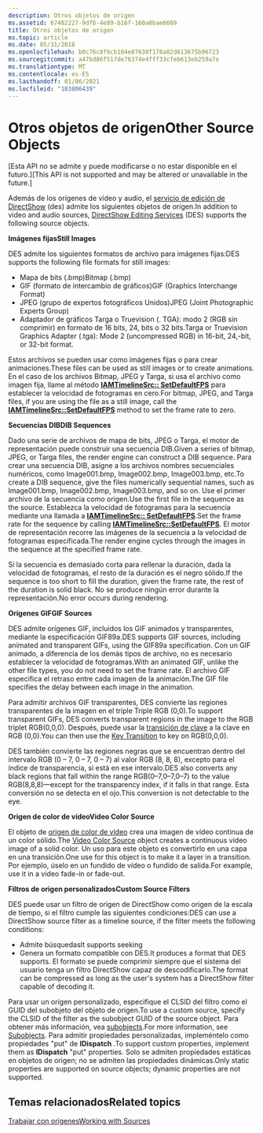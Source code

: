 ```yaml
---
description: Otros objetos de origen
ms.assetid: 67482227-9df6-4e89-b16f-160a0bae6609
title: Otros objetos de origen
ms.topic: article
ms.date: 05/31/2018
ms.openlocfilehash: b0c76c8f6cb104e87630f178a82d613675b96723
ms.sourcegitcommit: a47bd86f517de76374e4fff33cfeb613eb259a7e
ms.translationtype: MT
ms.contentlocale: es-ES
ms.lasthandoff: 01/06/2021
ms.locfileid: "103806439"
---
```

# <a name="other-source-objects"></a><span data-ttu-id="012d5-103">Otros objetos de origen</span><span class="sxs-lookup"><span data-stu-id="012d5-103">Other Source Objects</span></span>

<span data-ttu-id="012d5-104">\[Esta API no se admite y puede modificarse o no estar disponible en el futuro.\]</span><span class="sxs-lookup"><span data-stu-id="012d5-104">\[This API is not supported and may be altered or unavailable in the future.\]</span></span>

<span data-ttu-id="012d5-105">Además de los orígenes de vídeo y audio, el [servicio de edición de DirectShow](directshow-editing-services.md) (des) admite los siguientes objetos de origen.</span><span class="sxs-lookup"><span data-stu-id="012d5-105">In addition to video and audio sources, [DirectShow Editing Services](directshow-editing-services.md) (DES) supports the following source objects.</span></span>

<span data-ttu-id="012d5-106">**Imágenes fijas**</span><span class="sxs-lookup"><span data-stu-id="012d5-106">**Still Images**</span></span>

<span data-ttu-id="012d5-107">DES admite los siguientes formatos de archivo para imágenes fijas:</span><span class="sxs-lookup"><span data-stu-id="012d5-107">DES supports the following file formats for still images:</span></span>

-   <span data-ttu-id="012d5-108">Mapa de bits (.bmp)</span><span class="sxs-lookup"><span data-stu-id="012d5-108">Bitmap (.bmp)</span></span>
-   <span data-ttu-id="012d5-109">GIF (formato de intercambio de gráficos)</span><span class="sxs-lookup"><span data-stu-id="012d5-109">GIF (Graphics Interchange Format)</span></span>
-   <span data-ttu-id="012d5-110">JPEG (grupo de expertos fotográficos Unidos)</span><span class="sxs-lookup"><span data-stu-id="012d5-110">JPEG (Joint Photographic Experts Group)</span></span>
-   <span data-ttu-id="012d5-111">Adaptador de gráficos Targa o Truevision (. TGA): modo 2 (RGB sin comprimir) en formato de 16 bits, 24, bits o 32 bits.</span><span class="sxs-lookup"><span data-stu-id="012d5-111">Targa or Truevision Graphics Adapter (.tga): Mode 2 (uncompressed RGB) in 16-bit, 24,-bit, or 32-bit format.</span></span>

<span data-ttu-id="012d5-112">Estos archivos se pueden usar como imágenes fijas o para crear animaciones.</span><span class="sxs-lookup"><span data-stu-id="012d5-112">These files can be used as still images or to create animations.</span></span> <span data-ttu-id="012d5-113">En el caso de los archivos Bitmap, JPEG y Targa, si usa el archivo como imagen fija, llame al método [**IAMTimelineSrc:: SetDefaultFPS**](iamtimelinesrc-setdefaultfps.md) para establecer la velocidad de fotogramas en cero.</span><span class="sxs-lookup"><span data-stu-id="012d5-113">For bitmap, JPEG, and Targa files, if you are using the file as a still image, call the [**IAMTimelineSrc::SetDefaultFPS**](iamtimelinesrc-setdefaultfps.md) method to set the frame rate to zero.</span></span>

<span data-ttu-id="012d5-114">**Secuencias DIB**</span><span class="sxs-lookup"><span data-stu-id="012d5-114">**DIB Sequences**</span></span>

<span data-ttu-id="012d5-115">Dado una serie de archivos de mapa de bits, JPEG o Targa, el motor de representación puede construir una secuencia DIB.</span><span class="sxs-lookup"><span data-stu-id="012d5-115">Given a series of bitmap, JPEG, or Targa files, the render engine can construct a DIB sequence.</span></span> <span data-ttu-id="012d5-116">Para crear una secuencia DIB, asigne a los archivos nombres secuenciales numéricos, como Image001.bmp, Image002.bmp, Image003.bmp, etc.</span><span class="sxs-lookup"><span data-stu-id="012d5-116">To create a DIB sequence, give the files numerically sequential names, such as Image001.bmp, Image002.bmp, Image003.bmp, and so on.</span></span> <span data-ttu-id="012d5-117">Use el primer archivo de la secuencia como origen.</span><span class="sxs-lookup"><span data-stu-id="012d5-117">Use the first file in the sequence as the source.</span></span> <span data-ttu-id="012d5-118">Establezca la velocidad de fotogramas para la secuencia mediante una llamada a [**IAMTimelineSrc:: SetDefaultFPS**](iamtimelinesrc-setdefaultfps.md).</span><span class="sxs-lookup"><span data-stu-id="012d5-118">Set the frame rate for the sequence by calling [**IAMTimelineSrc::SetDefaultFPS**](iamtimelinesrc-setdefaultfps.md).</span></span> <span data-ttu-id="012d5-119">El motor de representación recorre las imágenes de la secuencia a la velocidad de fotogramas especificada.</span><span class="sxs-lookup"><span data-stu-id="012d5-119">The render engine cycles through the images in the sequence at the specified frame rate.</span></span>

<span data-ttu-id="012d5-120">Si la secuencia es demasiado corta para rellenar la duración, dada la velocidad de fotogramas, el resto de la duración es el negro sólido.</span><span class="sxs-lookup"><span data-stu-id="012d5-120">If the sequence is too short to fill the duration, given the frame rate, the rest of the duration is solid black.</span></span> <span data-ttu-id="012d5-121">No se produce ningún error durante la representación.</span><span class="sxs-lookup"><span data-stu-id="012d5-121">No error occurs during rendering.</span></span>

<span data-ttu-id="012d5-122">**Orígenes GIF**</span><span class="sxs-lookup"><span data-stu-id="012d5-122">**GIF Sources**</span></span>

<span data-ttu-id="012d5-123">DES admite orígenes GIF, incluidos los GIF animados y transparentes, mediante la especificación GIF89a.</span><span class="sxs-lookup"><span data-stu-id="012d5-123">DES supports GIF sources, including animated and transparent GIFs, using the GIF89a specification.</span></span> <span data-ttu-id="012d5-124">Con un GIF animado, a diferencia de los demás tipos de archivo, no es necesario establecer la velocidad de fotogramas.</span><span class="sxs-lookup"><span data-stu-id="012d5-124">With an animated GIF, unlike the other file types, you do not need to set the frame rate.</span></span> <span data-ttu-id="012d5-125">El archivo GIF especifica el retraso entre cada imagen de la animación.</span><span class="sxs-lookup"><span data-stu-id="012d5-125">The GIF file specifies the delay between each image in the animation.</span></span>

<span data-ttu-id="012d5-126">Para admitir archivos GIF transparentes, DES convierte las regiones transparentes de la imagen en el triple Triple RGB (0,0).</span><span class="sxs-lookup"><span data-stu-id="012d5-126">To support transparent GIFs, DES converts transparent regions in the image to the RGB triplet RGB(0,0,0).</span></span> <span data-ttu-id="012d5-127">Después, puede usar la [transición de clave](key-transition.md) a la clave en RGB (0,0).</span><span class="sxs-lookup"><span data-stu-id="012d5-127">You can then use the [Key Transition](key-transition.md) to key on RGB(0,0,0).</span></span>

<span data-ttu-id="012d5-128">DES también convierte las regiones negras que se encuentran dentro del intervalo RGB (0 – 7, 0 – 7, 0 – 7) al valor RGB (8, 8, 8), excepto para el índice de transparencia, si está en ese intervalo.</span><span class="sxs-lookup"><span data-stu-id="012d5-128">DES also converts any black regions that fall within the range RGB(0–7,0–7,0–7) to the value RGB(8,8,8)—except for the transparency index, if it falls in that range.</span></span> <span data-ttu-id="012d5-129">Esta conversión no se detecta en el ojo.</span><span class="sxs-lookup"><span data-stu-id="012d5-129">This conversion is not detectable to the eye.</span></span>

<span data-ttu-id="012d5-130">**Origen de color de vídeo**</span><span class="sxs-lookup"><span data-stu-id="012d5-130">**Video Color Source**</span></span>

<span data-ttu-id="012d5-131">El objeto de [origen de color de vídeo](video-color-source.md) crea una imagen de vídeo continua de un color sólido.</span><span class="sxs-lookup"><span data-stu-id="012d5-131">The [Video Color Source](video-color-source.md) object creates a continuous video image of a solid color.</span></span> <span data-ttu-id="012d5-132">Un uso para este objeto es convertirlo en una capa en una transición.</span><span class="sxs-lookup"><span data-stu-id="012d5-132">One use for this object is to make it a layer in a transition.</span></span> <span data-ttu-id="012d5-133">Por ejemplo, úselo en un fundido de vídeo o fundido de salida.</span><span class="sxs-lookup"><span data-stu-id="012d5-133">For example, use it in a video fade-in or fade-out.</span></span>

<span data-ttu-id="012d5-134">**Filtros de origen personalizados**</span><span class="sxs-lookup"><span data-stu-id="012d5-134">**Custom Source Filters**</span></span>

<span data-ttu-id="012d5-135">DES puede usar un filtro de origen de DirectShow como origen de la escala de tiempo, si el filtro cumple las siguientes condiciones:</span><span class="sxs-lookup"><span data-stu-id="012d5-135">DES can use a DirectShow source filter as a timeline source, if the filter meets the following conditions:</span></span>

-   <span data-ttu-id="012d5-136">Admite búsquedas</span><span class="sxs-lookup"><span data-stu-id="012d5-136">It supports seeking</span></span>
-   <span data-ttu-id="012d5-137">Genera un formato compatible con DES.</span><span class="sxs-lookup"><span data-stu-id="012d5-137">It produces a format that DES supports.</span></span> <span data-ttu-id="012d5-138">El formato se puede comprimir siempre que el sistema del usuario tenga un filtro DirectShow capaz de descodificarlo.</span><span class="sxs-lookup"><span data-stu-id="012d5-138">The format can be compressed as long as the user's system has a DirectShow filter capable of decoding it.</span></span>

<span data-ttu-id="012d5-139">Para usar un origen personalizado, especifique el CLSID del filtro como el GUID del subobjeto del objeto de origen.</span><span class="sxs-lookup"><span data-stu-id="012d5-139">To use a custom source, specify the CLSID of the filter as the subobject GUID of the source object.</span></span> <span data-ttu-id="012d5-140">Para obtener más información, vea [subobjects](subobjects.md).</span><span class="sxs-lookup"><span data-stu-id="012d5-140">For more information, see [Subobjects](subobjects.md).</span></span> <span data-ttu-id="012d5-141">Para admitir propiedades personalizadas, impleméntelo como propiedades "put" de **IDispatch** .</span><span class="sxs-lookup"><span data-stu-id="012d5-141">To support custom properties, implement them as **IDispatch** "put" properties.</span></span> <span data-ttu-id="012d5-142">Solo se admiten propiedades estáticas en objetos de origen; no se admiten las propiedades dinámicas.</span><span class="sxs-lookup"><span data-stu-id="012d5-142">Only static properties are supported on source objects; dynamic properties are not supported.</span></span>

## <a name="related-topics"></a><span data-ttu-id="012d5-143">Temas relacionados</span><span class="sxs-lookup"><span data-stu-id="012d5-143">Related topics</span></span>

<dl> <dt>

[<span data-ttu-id="012d5-144">Trabajar con orígenes</span><span class="sxs-lookup"><span data-stu-id="012d5-144">Working with Sources</span></span>](working-with-sources.md)
</dt> </dl>

 

 



